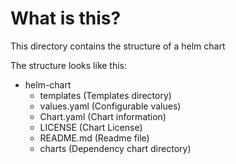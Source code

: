 # What is this? 

This directory contains the structure of a helm chart 

The structure looks like this: 
-   helm-chart
    -   templates (Templates directory)
    -   values.yaml (Configurable values)
    -   Chart.yaml (Chart information)
    -   LICENSE (Chart License)
    -   README.md (Readme file)
    -   charts (Dependency chart directory)
